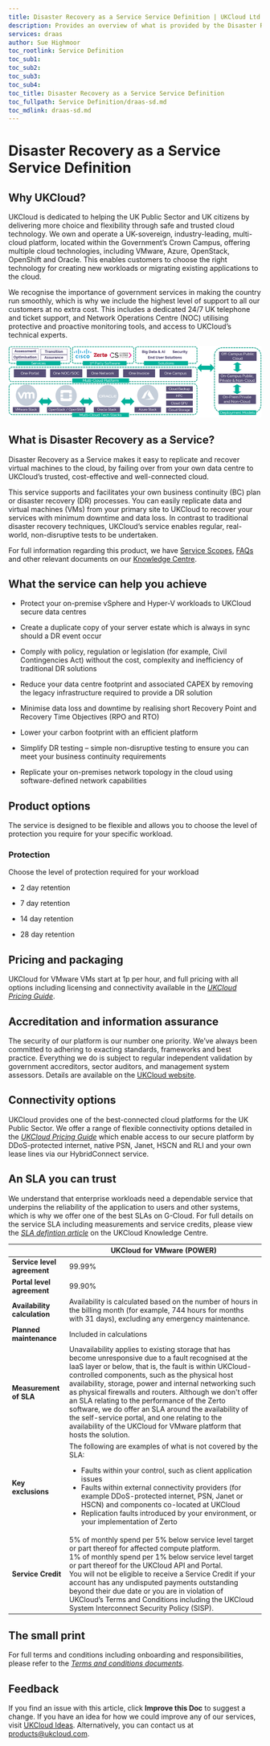 ```yaml
---
title: Disaster Recovery as a Service Service Definition | UKCloud Ltd
description: Provides an overview of what is provided by the Disaster Recovery as a Service (DRaaS) service
services: draas
author: Sue Highmoor
toc_rootlink: Service Definition
toc_sub1: 
toc_sub2:
toc_sub3:
toc_sub4:
toc_title: Disaster Recovery as a Service Service Definition
toc_fullpath: Service Definition/draas-sd.md
toc_mdlink: draas-sd.md
---
```


# Disaster Recovery as a Service Service Definition

## Why UKCloud?

UKCloud is dedicated to helping the UK Public Sector and UK citizens by delivering more choice and flexibility through safe and trusted cloud technology. We own and operate a UK-sovereign, industry-leading, multi-cloud platform, located within the Government’s Crown Campus, offering multiple cloud technologies, including VMware, Azure, OpenStack, OpenShift and Oracle. This enables customers to choose the right technology for creating new workloads or migrating existing applications to the cloud.

We recognise the importance of government services in making the country run smoothly, which is why we include the highest level of support to all our customers at no extra cost. This includes a dedicated 24/7 UK telephone and ticket support, and Network Operations Centre (NOC) utilising protective and proactive monitoring tools, and access to UKCloud’s technical experts.

![UKCloud services](images/ukc-services.png)

## What is Disaster Recovery as a Service?

Disaster Recovery as a Service makes it easy to replicate and recover virtual machines to the cloud, by failing over from your own data centre to UKCloud’s trusted, cost-effective and well-connected cloud.

This service supports and facilitates your own business continuity (BC) plan or disaster recovery (DR) processes. You can easily replicate data and virtual machines (VMs) from your primary site to UKCloud to recover your services with minimum downtime and data loss. In contrast to traditional disaster recovery techniques, UKCloud’s service enables regular, real-world, non-disruptive tests to be undertaken.

For full information regarding this product, we have [Service Scopes](draas-sco.md), [FAQs](draas-faq.md) and other relevant documents on our [Knowledge Centre](https://docs.ukcloud.com).

## What the service can help you achieve

- Protect your on-premise vSphere and Hyper-V workloads to UKCloud secure data centres

- Create a duplicate copy of your server estate which is always in sync should a DR event occur

- Comply with policy, regulation or legislation (for example, Civil Contingencies Act) without the cost, complexity and inefficiency of traditional DR solutions

- Reduce your data centre footprint and associated CAPEX by removing the legacy infrastructure required to provide a DR solution

- Minimise data loss and downtime by realising short Recovery Point and Recovery Time Objectives (RPO and RTO)

- Lower your carbon footprint with an efficient platform

- Simplify DR testing – simple non-disruptive testing to ensure you can meet your business continuity requirements

- Replicate your on-premises network topology in the cloud using software-defined network capabilities

## Product options

The service is designed to be flexible and allows you to choose the level of protection you require for your specific workload.

### Protection

Choose the level of protection required for your workload

- 2 day retention

- 7 day retention

- 14 day retention

- 28 day retention

## Pricing and packaging

UKCloud for VMware VMs start at 1p per hour, and full pricing with all options including licensing and connectivity available in the [*UKCloud Pricing Guide*](../other/other-ref-pricing-guide.md).

## Accreditation and information assurance

The security of our platform is our number one priority. We’ve always been committed to adhering to exacting standards, frameworks and best practice. Everything we do is subject to regular independent validation by government accreditors, sector auditors, and management system assessors. Details are available on the [UKCloud website](https://ukcloud.com/governance/).

## Connectivity options

UKCloud provides one of the best-connected cloud platforms for the UK Public Sector. We offer a range of flexible connectivity options detailed in the [*UKCloud Pricing Guide*](../other/other-ref-pricing-guide.md) which enable access to our secure platform by DDoS-protected internet, native PSN, Janet, HSCN and RLI and your own lease lines via our HybridConnect service.

## An SLA you can trust

We understand that enterprise workloads need a dependable service that underpins the reliability of the application to users and other systems, which is why we offer one of the best SLAs on G-Cloud. For full details on the service SLA including measurements and service credits, please view the [*SLA defintion article*](../other/other-ref-sla-definition.md) on the UKCloud Knowledge Centre.

&nbsp;                       | UKCloud for VMware (POWER)
-----------------------------|---------------------------
**Service level agreement**  | 99.99% 
**Portal level agreement**   | 99.90%
**Availability calculation** | Availability is calculated based on the number of hours in the billing month (for example, 744 hours for months with 31 days), excluding any emergency maintenance.
**Planned maintenance**      | Included in calculations
**Measurement of SLA**       | Unavailability applies to existing storage that has become unresponsive due to a fault recognised at the IaaS layer or below, that is, the fault is within UKCloud-controlled components, such as the physical host availability, storage, power and internal networking such as physical firewalls and routers. Although we don't offer an SLA relating to the performance of the Zerto software, we do offer an SLA around the availability of the self-service portal, and one relating to the availability of the UKCloud for VMware platform that hosts the solution.
**Key exclusions**           | The following are examples of what is not covered by the SLA:<ul><li>Faults within your control, such as client application issues<li>Faults within external connectivity providers (for example DDoS-protected internet, PSN, Janet or HSCN) and components co-located at UKCloud<li>Replication faults introduced by your environment, or your implementation of Zerto</ul>
**Service Credit**           | 5% of monthly spend per 5% below service level target or part thereof for affected compute platform.<br>1% of monthly spend per 1% below service level target or part thereof for the UKCloud API and Portal.<br>You will not be eligible to receive a Service Credit if your account has any undisputed payments outstanding beyond their due date or you are in violation of UKCloud’s Terms and Conditions including the UKCloud System Interconnect Security Policy (SISP).

## The small print

For full terms and conditions including onboarding and responsibilities, please refer to the [*Terms and conditions documents*](../other/other-ref-terms-and-conditions.md).

## Feedback

If you find an issue with this article, click **Improve this Doc** to suggest a change. If you have an idea for how we could improve any of our services, visit [UKCloud Ideas](https://ideas.ukcloud.com). Alternatively, you can contact us at <products@ukcloud.com>.
